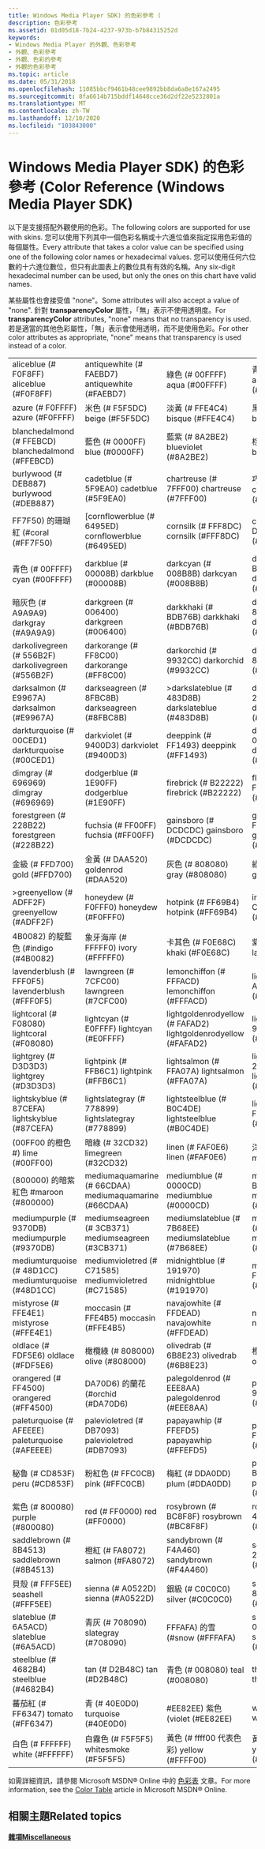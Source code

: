 ```yaml
---
title: Windows Media Player SDK) 的色彩參考 (
description: 色彩參考
ms.assetid: 01d05d18-7b24-4237-973b-b7b84315252d
keywords:
- Windows Media Player 的外觀、色彩參考
- 外觀、色彩參考
- 外觀、色彩的參考
- 外觀的色彩參考
ms.topic: article
ms.date: 05/31/2018
ms.openlocfilehash: 11085bbcf9461b48cee9892bb8da6a8e167a2495
ms.sourcegitcommit: 8fa6614b715bddf14648cce36d2df22e5232801a
ms.translationtype: MT
ms.contentlocale: zh-TW
ms.lasthandoff: 12/10/2020
ms.locfileid: "103843000"
---
```

# <a name="color-reference-windows-media-player-sdk"></a><span data-ttu-id="f6fcf-107">Windows Media Player SDK) 的色彩參考 (</span><span class="sxs-lookup"><span data-stu-id="f6fcf-107">Color Reference (Windows Media Player SDK)</span></span>

<span data-ttu-id="f6fcf-108">以下是支援搭配外觀使用的色彩。</span><span class="sxs-lookup"><span data-stu-id="f6fcf-108">The following colors are supported for use with skins.</span></span> <span data-ttu-id="f6fcf-109">您可以使用下列其中一個色彩名稱或十六進位值來指定採用色彩值的每個屬性。</span><span class="sxs-lookup"><span data-stu-id="f6fcf-109">Every attribute that takes a color value can be specified using one of the following color names or hexadecimal values.</span></span> <span data-ttu-id="f6fcf-110">您可以使用任何六位數的十六進位數位，但只有此圖表上的數位具有有效的名稱。</span><span class="sxs-lookup"><span data-stu-id="f6fcf-110">Any six-digit hexadecimal number can be used, but only the ones on this chart have valid names.</span></span>

<span data-ttu-id="f6fcf-111">某些屬性也會接受值 "none"。</span><span class="sxs-lookup"><span data-stu-id="f6fcf-111">Some attributes will also accept a value of "none".</span></span> <span data-ttu-id="f6fcf-112">針對 **transparencyColor** 屬性，「無」表示不使用透明度。</span><span class="sxs-lookup"><span data-stu-id="f6fcf-112">For **transparencyColor** attributes, "none" means that no transparency is used.</span></span> <span data-ttu-id="f6fcf-113">若是適當的其他色彩屬性，「無」表示會使用透明，而不是使用色彩。</span><span class="sxs-lookup"><span data-stu-id="f6fcf-113">For other color attributes as appropriate, "none" means that transparency is used instead of a color.</span></span>



|                            |                             |                                 |                              |
|----------------------------|-----------------------------|---------------------------------|------------------------------|
| <span data-ttu-id="f6fcf-114">aliceblue (\# F0F8FF) </span><span class="sxs-lookup"><span data-stu-id="f6fcf-114">aliceblue (\#F0F8FF)</span></span>       | <span data-ttu-id="f6fcf-115">antiquewhite (\# FAEBD7) </span><span class="sxs-lookup"><span data-stu-id="f6fcf-115">antiquewhite (\#FAEBD7)</span></span>     | <span data-ttu-id="f6fcf-116">綠色 (\# 00FFFF) </span><span class="sxs-lookup"><span data-stu-id="f6fcf-116">aqua (\#00FFFF)</span></span>                 | <span data-ttu-id="f6fcf-117">青綠色 (\# 7FFFD4) </span><span class="sxs-lookup"><span data-stu-id="f6fcf-117">aquamarine (\#7FFFD4)</span></span>        |
| <span data-ttu-id="f6fcf-118">azure (\# F0FFFF) </span><span class="sxs-lookup"><span data-stu-id="f6fcf-118">azure (\#F0FFFF)</span></span>           | <span data-ttu-id="f6fcf-119">米色 (\# F5F5DC) </span><span class="sxs-lookup"><span data-stu-id="f6fcf-119">beige (\#F5F5DC)</span></span>            | <span data-ttu-id="f6fcf-120">淡黃 (\# FFE4C4) </span><span class="sxs-lookup"><span data-stu-id="f6fcf-120">bisque (\#FFE4C4)</span></span>               | <span data-ttu-id="f6fcf-121">黑色 (\# 000000) </span><span class="sxs-lookup"><span data-stu-id="f6fcf-121">black (\#000000)</span></span>             |
| <span data-ttu-id="f6fcf-122">blanchedalmond (\# FFEBCD) </span><span class="sxs-lookup"><span data-stu-id="f6fcf-122">blanchedalmond (\#FFEBCD)</span></span>  | <span data-ttu-id="f6fcf-123">藍色 (\# 0000FF) </span><span class="sxs-lookup"><span data-stu-id="f6fcf-123">blue (\#0000FF)</span></span>             | <span data-ttu-id="f6fcf-124">藍紫 (\# 8A2BE2) </span><span class="sxs-lookup"><span data-stu-id="f6fcf-124">blueviolet (\#8A2BE2)</span></span>           | <span data-ttu-id="f6fcf-125">棕色 (\# A52A2A) </span><span class="sxs-lookup"><span data-stu-id="f6fcf-125">brown (\#A52A2A)</span></span>             |
| <span data-ttu-id="f6fcf-126">burlywood (\# DEB887) </span><span class="sxs-lookup"><span data-stu-id="f6fcf-126">burlywood (\#DEB887)</span></span>       | <span data-ttu-id="f6fcf-127">cadetblue (\# 5F9EA0) </span><span class="sxs-lookup"><span data-stu-id="f6fcf-127">cadetblue (\#5F9EA0)</span></span>        | <span data-ttu-id="f6fcf-128">chartreuse (\# 7FFF00) </span><span class="sxs-lookup"><span data-stu-id="f6fcf-128">chartreuse (\#7FFF00)</span></span>           | <span data-ttu-id="f6fcf-129">巧克力 (\# D2691E) </span><span class="sxs-lookup"><span data-stu-id="f6fcf-129">chocolate (\#D2691E)</span></span>         |
| <span data-ttu-id="f6fcf-130">FF7F50) 的珊瑚紅 (\#</span><span class="sxs-lookup"><span data-stu-id="f6fcf-130">coral (\#FF7F50)</span></span>           | <span data-ttu-id="f6fcf-131">[cornflowerblue (\# 6495ED) </span><span class="sxs-lookup"><span data-stu-id="f6fcf-131">cornflowerblue (\#6495ED)</span></span>   | <span data-ttu-id="f6fcf-132">cornsilk (\# FFF8DC) </span><span class="sxs-lookup"><span data-stu-id="f6fcf-132">cornsilk (\#FFF8DC)</span></span>             | <span data-ttu-id="f6fcf-133">crimson (\# DC143C) </span><span class="sxs-lookup"><span data-stu-id="f6fcf-133">crimson (\#DC143C)</span></span>           |
| <span data-ttu-id="f6fcf-134">青色 (\# 00FFFF) </span><span class="sxs-lookup"><span data-stu-id="f6fcf-134">cyan (\#00FFFF)</span></span>            | <span data-ttu-id="f6fcf-135">darkblue (\# 00008B) </span><span class="sxs-lookup"><span data-stu-id="f6fcf-135">darkblue (\#00008B)</span></span>         | <span data-ttu-id="f6fcf-136">darkcyan (\# 008B8B) </span><span class="sxs-lookup"><span data-stu-id="f6fcf-136">darkcyan (\#008B8B)</span></span>             | <span data-ttu-id="f6fcf-137">darkgoldenrod (\# B8860B) </span><span class="sxs-lookup"><span data-stu-id="f6fcf-137">darkgoldenrod (\#B8860B)</span></span>     |
| <span data-ttu-id="f6fcf-138">暗灰色 (\# A9A9A9) </span><span class="sxs-lookup"><span data-stu-id="f6fcf-138">darkgray (\#A9A9A9)</span></span>        | <span data-ttu-id="f6fcf-139">darkgreen (\# 006400) </span><span class="sxs-lookup"><span data-stu-id="f6fcf-139">darkgreen (\#006400)</span></span>        | <span data-ttu-id="f6fcf-140">darkkhaki (\# BDB76B) </span><span class="sxs-lookup"><span data-stu-id="f6fcf-140">darkkhaki (\#BDB76B)</span></span>            | <span data-ttu-id="f6fcf-141">darkmagenta (\# 8B008B) </span><span class="sxs-lookup"><span data-stu-id="f6fcf-141">darkmagenta (\#8B008B)</span></span>       |
| <span data-ttu-id="f6fcf-142">darkolivegreen (\# 556B2F) </span><span class="sxs-lookup"><span data-stu-id="f6fcf-142">darkolivegreen (\#556B2F)</span></span>  | <span data-ttu-id="f6fcf-143">darkorange (\# FF8C00) </span><span class="sxs-lookup"><span data-stu-id="f6fcf-143">darkorange (\#FF8C00)</span></span>       | <span data-ttu-id="f6fcf-144">darkorchid (\# 9932CC) </span><span class="sxs-lookup"><span data-stu-id="f6fcf-144">darkorchid (\#9932CC)</span></span>           | <span data-ttu-id="f6fcf-145">darkred (\# 8B0000) </span><span class="sxs-lookup"><span data-stu-id="f6fcf-145">darkred (\#8B0000)</span></span>           |
| <span data-ttu-id="f6fcf-146">darksalmon (\# E9967A) </span><span class="sxs-lookup"><span data-stu-id="f6fcf-146">darksalmon (\#E9967A)</span></span>      | <span data-ttu-id="f6fcf-147">darkseagreen (\# 8FBC8B) </span><span class="sxs-lookup"><span data-stu-id="f6fcf-147">darkseagreen (\#8FBC8B)</span></span>     | <span data-ttu-id="f6fcf-148">>darkslateblue (\# 483D8B) </span><span class="sxs-lookup"><span data-stu-id="f6fcf-148">darkslateblue (\#483D8B)</span></span>        | <span data-ttu-id="f6fcf-149">darkslategray (\# 2F4F4F) </span><span class="sxs-lookup"><span data-stu-id="f6fcf-149">darkslategray (\#2F4F4F)</span></span>     |
| <span data-ttu-id="f6fcf-150">darkturquoise (\# 00CED1) </span><span class="sxs-lookup"><span data-stu-id="f6fcf-150">darkturquoise (\#00CED1)</span></span>   | <span data-ttu-id="f6fcf-151">darkviolet (\# 9400D3) </span><span class="sxs-lookup"><span data-stu-id="f6fcf-151">darkviolet (\#9400D3)</span></span>       | <span data-ttu-id="f6fcf-152">deeppink (\# FF1493) </span><span class="sxs-lookup"><span data-stu-id="f6fcf-152">deeppink (\#FF1493)</span></span>             | <span data-ttu-id="f6fcf-153">deepskyblue (\# 00BFFF) </span><span class="sxs-lookup"><span data-stu-id="f6fcf-153">deepskyblue (\#00BFFF)</span></span>       |
| <span data-ttu-id="f6fcf-154">dimgray (\# 696969) </span><span class="sxs-lookup"><span data-stu-id="f6fcf-154">dimgray (\#696969)</span></span>         | <span data-ttu-id="f6fcf-155">dodgerblue (\# 1E90FF) </span><span class="sxs-lookup"><span data-stu-id="f6fcf-155">dodgerblue (\#1E90FF)</span></span>       | <span data-ttu-id="f6fcf-156">firebrick (\# B22222) </span><span class="sxs-lookup"><span data-stu-id="f6fcf-156">firebrick (\#B22222)</span></span>            | <span data-ttu-id="f6fcf-157">floralwhite (\# FFFAF0) </span><span class="sxs-lookup"><span data-stu-id="f6fcf-157">floralwhite (\#FFFAF0)</span></span>       |
| <span data-ttu-id="f6fcf-158">forestgreen (\# 228B22) </span><span class="sxs-lookup"><span data-stu-id="f6fcf-158">forestgreen (\#228B22)</span></span>     | <span data-ttu-id="f6fcf-159">fuchsia (\# FF00FF) </span><span class="sxs-lookup"><span data-stu-id="f6fcf-159">fuchsia (\#FF00FF)</span></span>          | <span data-ttu-id="f6fcf-160">gainsboro (\# DCDCDC) </span><span class="sxs-lookup"><span data-stu-id="f6fcf-160">gainsboro (\#DCDCDC)</span></span>            | <span data-ttu-id="f6fcf-161">ghostwhite (\# F8F8FF) </span><span class="sxs-lookup"><span data-stu-id="f6fcf-161">ghostwhite (\#F8F8FF)</span></span>        |
| <span data-ttu-id="f6fcf-162">金級 (\# FFD700) </span><span class="sxs-lookup"><span data-stu-id="f6fcf-162">gold (\#FFD700)</span></span>            | <span data-ttu-id="f6fcf-163">金黃 (\# DAA520) </span><span class="sxs-lookup"><span data-stu-id="f6fcf-163">goldenrod (\#DAA520)</span></span>        | <span data-ttu-id="f6fcf-164">灰色 (\# 808080) </span><span class="sxs-lookup"><span data-stu-id="f6fcf-164">gray (\#808080)</span></span>                 | <span data-ttu-id="f6fcf-165">綠色 (\# 008000) </span><span class="sxs-lookup"><span data-stu-id="f6fcf-165">green (\#008000)</span></span>             |
| <span data-ttu-id="f6fcf-166">>greenyellow (\# ADFF2F) </span><span class="sxs-lookup"><span data-stu-id="f6fcf-166">greenyellow (\#ADFF2F)</span></span>     | <span data-ttu-id="f6fcf-167">honeydew (\# F0FFF0) </span><span class="sxs-lookup"><span data-stu-id="f6fcf-167">honeydew (\#F0FFF0)</span></span>         | <span data-ttu-id="f6fcf-168">hotpink (\# FF69B4) </span><span class="sxs-lookup"><span data-stu-id="f6fcf-168">hotpink (\#FF69B4)</span></span>              | <span data-ttu-id="f6fcf-169">indianred (\# CD5C5C) </span><span class="sxs-lookup"><span data-stu-id="f6fcf-169">indianred (\#CD5C5C)</span></span>         |
| <span data-ttu-id="f6fcf-170">4B0082) 的靛藍色 (\#</span><span class="sxs-lookup"><span data-stu-id="f6fcf-170">indigo (\#4B0082)</span></span>          | <span data-ttu-id="f6fcf-171">象牙海岸 (\# FFFFF0) </span><span class="sxs-lookup"><span data-stu-id="f6fcf-171">ivory (\#FFFFF0)</span></span>            | <span data-ttu-id="f6fcf-172">卡其色 (\# F0E68C) </span><span class="sxs-lookup"><span data-stu-id="f6fcf-172">khaki (\#F0E68C)</span></span>                | <span data-ttu-id="f6fcf-173">紫色 (\# E6E6FA) </span><span class="sxs-lookup"><span data-stu-id="f6fcf-173">lavender (\#E6E6FA)</span></span>          |
| <span data-ttu-id="f6fcf-174">lavenderblush (\# FFF0F5) </span><span class="sxs-lookup"><span data-stu-id="f6fcf-174">lavenderblush (\#FFF0F5)</span></span>   | <span data-ttu-id="f6fcf-175">lawngreen (\# 7CFC00) </span><span class="sxs-lookup"><span data-stu-id="f6fcf-175">lawngreen (\#7CFC00)</span></span>        | <span data-ttu-id="f6fcf-176">lemonchiffon (\# FFFACD) </span><span class="sxs-lookup"><span data-stu-id="f6fcf-176">lemonchiffon (\#FFFACD)</span></span>         | <span data-ttu-id="f6fcf-177">lightblue (\# ADD8E6) </span><span class="sxs-lookup"><span data-stu-id="f6fcf-177">lightblue (\#ADD8E6)</span></span>         |
| <span data-ttu-id="f6fcf-178">lightcoral (\# F08080) </span><span class="sxs-lookup"><span data-stu-id="f6fcf-178">lightcoral (\#F08080)</span></span>      | <span data-ttu-id="f6fcf-179">lightcyan (\# E0FFFF) </span><span class="sxs-lookup"><span data-stu-id="f6fcf-179">lightcyan (\#E0FFFF)</span></span>        | <span data-ttu-id="f6fcf-180">lightgoldenrodyellow (\# FAFAD2) </span><span class="sxs-lookup"><span data-stu-id="f6fcf-180">lightgoldenrodyellow (\#FAFAD2)</span></span> | <span data-ttu-id="f6fcf-181">lightgreen (\# 90EE90) </span><span class="sxs-lookup"><span data-stu-id="f6fcf-181">lightgreen (\#90EE90)</span></span>        |
| <span data-ttu-id="f6fcf-182">lightgrey (\# D3D3D3) </span><span class="sxs-lookup"><span data-stu-id="f6fcf-182">lightgrey (\#D3D3D3)</span></span>       | <span data-ttu-id="f6fcf-183">lightpink (\# FFB6C1) </span><span class="sxs-lookup"><span data-stu-id="f6fcf-183">lightpink (\#FFB6C1)</span></span>        | <span data-ttu-id="f6fcf-184">lightsalmon (\# FFA07A) </span><span class="sxs-lookup"><span data-stu-id="f6fcf-184">lightsalmon (\#FFA07A)</span></span>          | <span data-ttu-id="f6fcf-185">lightseagreen (\# 20B2AA) </span><span class="sxs-lookup"><span data-stu-id="f6fcf-185">lightseagreen (\#20B2AA)</span></span>     |
| <span data-ttu-id="f6fcf-186">lightskyblue (\# 87CEFA) </span><span class="sxs-lookup"><span data-stu-id="f6fcf-186">lightskyblue (\#87CEFA)</span></span>    | <span data-ttu-id="f6fcf-187">lightslategray (\# 778899) </span><span class="sxs-lookup"><span data-stu-id="f6fcf-187">lightslategray (\#778899)</span></span>   | <span data-ttu-id="f6fcf-188">lightsteelblue (\# B0C4DE) </span><span class="sxs-lookup"><span data-stu-id="f6fcf-188">lightsteelblue (\#B0C4DE)</span></span>       | <span data-ttu-id="f6fcf-189">lightyellow (\# FFFFE0) </span><span class="sxs-lookup"><span data-stu-id="f6fcf-189">lightyellow (\#FFFFE0)</span></span>       |
| <span data-ttu-id="f6fcf-190"> (00FF00 的橙色 \#) </span><span class="sxs-lookup"><span data-stu-id="f6fcf-190">lime (\#00FF00)</span></span>            | <span data-ttu-id="f6fcf-191">暗綠 (\# 32CD32) </span><span class="sxs-lookup"><span data-stu-id="f6fcf-191">limegreen (\#32CD32)</span></span>        | <span data-ttu-id="f6fcf-192">linen (\# FAF0E6) </span><span class="sxs-lookup"><span data-stu-id="f6fcf-192">linen (\#FAF0E6)</span></span>                | <span data-ttu-id="f6fcf-193">洋紅色 (\# FF00FF) </span><span class="sxs-lookup"><span data-stu-id="f6fcf-193">magenta (\#FF00FF)</span></span>           |
| <span data-ttu-id="f6fcf-194"> (800000) 的暗紫紅色 \#</span><span class="sxs-lookup"><span data-stu-id="f6fcf-194">maroon (\#800000)</span></span>          | <span data-ttu-id="f6fcf-195">mediumaquamarine (\# 66CDAA) </span><span class="sxs-lookup"><span data-stu-id="f6fcf-195">mediumaquamarine (\#66CDAA)</span></span> | <span data-ttu-id="f6fcf-196">mediumblue (\# 0000CD) </span><span class="sxs-lookup"><span data-stu-id="f6fcf-196">mediumblue (\#0000CD)</span></span>           | <span data-ttu-id="f6fcf-197">mediumorchid (\# BA55D3) </span><span class="sxs-lookup"><span data-stu-id="f6fcf-197">mediumorchid (\#BA55D3)</span></span>      |
| <span data-ttu-id="f6fcf-198">mediumpurple (\# 9370DB) </span><span class="sxs-lookup"><span data-stu-id="f6fcf-198">mediumpurple (\#9370DB)</span></span>    | <span data-ttu-id="f6fcf-199">mediumseagreen (\# 3CB371) </span><span class="sxs-lookup"><span data-stu-id="f6fcf-199">mediumseagreen (\#3CB371)</span></span>   | <span data-ttu-id="f6fcf-200">mediumslateblue (\# 7B68EE) </span><span class="sxs-lookup"><span data-stu-id="f6fcf-200">mediumslateblue (\#7B68EE)</span></span>      | <span data-ttu-id="f6fcf-201">mediumspringgreen (\# 00FA9A) </span><span class="sxs-lookup"><span data-stu-id="f6fcf-201">mediumspringgreen (\#00FA9A)</span></span> |
| <span data-ttu-id="f6fcf-202">mediumturquoise (\# 48D1CC) </span><span class="sxs-lookup"><span data-stu-id="f6fcf-202">mediumturquoise (\#48D1CC)</span></span> | <span data-ttu-id="f6fcf-203">mediumvioletred (\# C71585) </span><span class="sxs-lookup"><span data-stu-id="f6fcf-203">mediumvioletred (\#C71585)</span></span>  | <span data-ttu-id="f6fcf-204">midnightblue (\# 191970) </span><span class="sxs-lookup"><span data-stu-id="f6fcf-204">midnightblue (\#191970)</span></span>         | <span data-ttu-id="f6fcf-205">mintcream (\# F5FFFA) </span><span class="sxs-lookup"><span data-stu-id="f6fcf-205">mintcream (\#F5FFFA)</span></span>         |
| <span data-ttu-id="f6fcf-206">mistyrose (\# FFE4E1) </span><span class="sxs-lookup"><span data-stu-id="f6fcf-206">mistyrose (\#FFE4E1)</span></span>       | <span data-ttu-id="f6fcf-207">moccasin (\# FFE4B5) </span><span class="sxs-lookup"><span data-stu-id="f6fcf-207">moccasin (\#FFE4B5)</span></span>         | <span data-ttu-id="f6fcf-208">navajowhite (\# FFDEAD) </span><span class="sxs-lookup"><span data-stu-id="f6fcf-208">navajowhite (\#FFDEAD)</span></span>          | <span data-ttu-id="f6fcf-209">navy (\# 000080) </span><span class="sxs-lookup"><span data-stu-id="f6fcf-209">navy (\#000080)</span></span>              |
| <span data-ttu-id="f6fcf-210">oldlace (\# FDF5E6) </span><span class="sxs-lookup"><span data-stu-id="f6fcf-210">oldlace (\#FDF5E6)</span></span>         | <span data-ttu-id="f6fcf-211">橄欖綠 (\# 808000) </span><span class="sxs-lookup"><span data-stu-id="f6fcf-211">olive (\#808000)</span></span>            | <span data-ttu-id="f6fcf-212">olivedrab (\# 6B8E23) </span><span class="sxs-lookup"><span data-stu-id="f6fcf-212">olivedrab (\#6B8E23)</span></span>            | <span data-ttu-id="f6fcf-213">橙色 (\# FFA500) </span><span class="sxs-lookup"><span data-stu-id="f6fcf-213">orange (\#FFA500)</span></span>            |
| <span data-ttu-id="f6fcf-214">orangered (\# FF4500) </span><span class="sxs-lookup"><span data-stu-id="f6fcf-214">orangered (\#FF4500)</span></span>       | <span data-ttu-id="f6fcf-215">DA70D6) 的蘭花 (\#</span><span class="sxs-lookup"><span data-stu-id="f6fcf-215">orchid (\#DA70D6)</span></span>           | <span data-ttu-id="f6fcf-216">palegoldenrod (\# EEE8AA) </span><span class="sxs-lookup"><span data-stu-id="f6fcf-216">palegoldenrod (\#EEE8AA)</span></span>        | <span data-ttu-id="f6fcf-217">palegreen (\# 98FB98) </span><span class="sxs-lookup"><span data-stu-id="f6fcf-217">palegreen (\#98FB98)</span></span>         |
| <span data-ttu-id="f6fcf-218">paleturquoise (\# AFEEEE) </span><span class="sxs-lookup"><span data-stu-id="f6fcf-218">paleturquoise (\#AFEEEE)</span></span>   | <span data-ttu-id="f6fcf-219">palevioletred (\# DB7093) </span><span class="sxs-lookup"><span data-stu-id="f6fcf-219">palevioletred (\#DB7093)</span></span>    | <span data-ttu-id="f6fcf-220">papayawhip (\# FFEFD5) </span><span class="sxs-lookup"><span data-stu-id="f6fcf-220">papayawhip (\#FFEFD5)</span></span>           | <span data-ttu-id="f6fcf-221">peachpuff (\# FFDAB9) </span><span class="sxs-lookup"><span data-stu-id="f6fcf-221">peachpuff (\#FFDAB9)</span></span>         |
| <span data-ttu-id="f6fcf-222">秘魯 (\# CD853F) </span><span class="sxs-lookup"><span data-stu-id="f6fcf-222">peru (\#CD853F)</span></span>            | <span data-ttu-id="f6fcf-223">粉紅色 (\# FFC0CB) </span><span class="sxs-lookup"><span data-stu-id="f6fcf-223">pink (\#FFC0CB)</span></span>             | <span data-ttu-id="f6fcf-224">梅紅 (\# DDA0DD) </span><span class="sxs-lookup"><span data-stu-id="f6fcf-224">plum (\#DDA0DD)</span></span>                 | <span data-ttu-id="f6fcf-225">powderblue (\# B0E0E6) </span><span class="sxs-lookup"><span data-stu-id="f6fcf-225">powderblue (\#B0E0E6)</span></span>        |
| <span data-ttu-id="f6fcf-226">紫色 (\# 800080) </span><span class="sxs-lookup"><span data-stu-id="f6fcf-226">purple (\#800080)</span></span>          | <span data-ttu-id="f6fcf-227">red (\# FF0000) </span><span class="sxs-lookup"><span data-stu-id="f6fcf-227">red (\#FF0000)</span></span>              | <span data-ttu-id="f6fcf-228">rosybrown (\# BC8F8F) </span><span class="sxs-lookup"><span data-stu-id="f6fcf-228">rosybrown (\#BC8F8F)</span></span>            | <span data-ttu-id="f6fcf-229">royalblue (\# 4169E1) </span><span class="sxs-lookup"><span data-stu-id="f6fcf-229">royalblue (\#4169E1)</span></span>         |
| <span data-ttu-id="f6fcf-230">saddlebrown (\# 8B4513) </span><span class="sxs-lookup"><span data-stu-id="f6fcf-230">saddlebrown (\#8B4513)</span></span>     | <span data-ttu-id="f6fcf-231">橙紅 (\# FA8072) </span><span class="sxs-lookup"><span data-stu-id="f6fcf-231">salmon (\#FA8072)</span></span>           | <span data-ttu-id="f6fcf-232">sandybrown (\# F4A460) </span><span class="sxs-lookup"><span data-stu-id="f6fcf-232">sandybrown (\#F4A460)</span></span>           | <span data-ttu-id="f6fcf-233">seagreen (\# 2E8B57) </span><span class="sxs-lookup"><span data-stu-id="f6fcf-233">seagreen (\#2E8B57)</span></span>          |
| <span data-ttu-id="f6fcf-234">貝殼 (\# FFF5EE) </span><span class="sxs-lookup"><span data-stu-id="f6fcf-234">seashell (\#FFF5EE)</span></span>        | <span data-ttu-id="f6fcf-235">sienna (\# A0522D) </span><span class="sxs-lookup"><span data-stu-id="f6fcf-235">sienna (\#A0522D)</span></span>           | <span data-ttu-id="f6fcf-236">銀級 (\# C0C0C0) </span><span class="sxs-lookup"><span data-stu-id="f6fcf-236">silver (\#C0C0C0)</span></span>               | <span data-ttu-id="f6fcf-237">skyblue (\# 87CEEB) </span><span class="sxs-lookup"><span data-stu-id="f6fcf-237">skyblue (\#87CEEB)</span></span>           |
| <span data-ttu-id="f6fcf-238">slateblue (\# 6A5ACD) </span><span class="sxs-lookup"><span data-stu-id="f6fcf-238">slateblue (\#6A5ACD)</span></span>       | <span data-ttu-id="f6fcf-239">青灰 (\# 708090) </span><span class="sxs-lookup"><span data-stu-id="f6fcf-239">slategray (\#708090)</span></span>        | <span data-ttu-id="f6fcf-240">FFFAFA) 的雪 (\#</span><span class="sxs-lookup"><span data-stu-id="f6fcf-240">snow (\#FFFAFA)</span></span>                 | <span data-ttu-id="f6fcf-241">springgreen (\# 00FF7F) </span><span class="sxs-lookup"><span data-stu-id="f6fcf-241">springgreen (\#00FF7F)</span></span>       |
| <span data-ttu-id="f6fcf-242">steelblue (\# 4682B4) </span><span class="sxs-lookup"><span data-stu-id="f6fcf-242">steelblue (\#4682B4)</span></span>       | <span data-ttu-id="f6fcf-243">tan (\# D2B48C) </span><span class="sxs-lookup"><span data-stu-id="f6fcf-243">tan (\#D2B48C)</span></span>              | <span data-ttu-id="f6fcf-244">青色 (\# 008080) </span><span class="sxs-lookup"><span data-stu-id="f6fcf-244">teal (\#008080)</span></span>                 | <span data-ttu-id="f6fcf-245">thistle (\# D8BFD8) </span><span class="sxs-lookup"><span data-stu-id="f6fcf-245">thistle (\#D8BFD8)</span></span>           |
| <span data-ttu-id="f6fcf-246">蕃茄紅 (\# FF6347) </span><span class="sxs-lookup"><span data-stu-id="f6fcf-246">tomato (\#FF6347)</span></span>          | <span data-ttu-id="f6fcf-247">青 (\# 40E0D0) </span><span class="sxs-lookup"><span data-stu-id="f6fcf-247">turquoise (\#40E0D0)</span></span>        | <span data-ttu-id="f6fcf-248">\#EE82EE) 紫色 (</span><span class="sxs-lookup"><span data-stu-id="f6fcf-248">violet (\#EE82EE)</span></span>               | <span data-ttu-id="f6fcf-249">wheat (\# F5DEB3) </span><span class="sxs-lookup"><span data-stu-id="f6fcf-249">wheat (\#F5DEB3)</span></span>             |
| <span data-ttu-id="f6fcf-250">白色 (\# FFFFFF) </span><span class="sxs-lookup"><span data-stu-id="f6fcf-250">white (\#FFFFFF)</span></span>           | <span data-ttu-id="f6fcf-251">白霧色 (\# F5F5F5) </span><span class="sxs-lookup"><span data-stu-id="f6fcf-251">whitesmoke (\#F5F5F5)</span></span>       | <span data-ttu-id="f6fcf-252">黃色 (\# ffff00 代表色彩) </span><span class="sxs-lookup"><span data-stu-id="f6fcf-252">yellow (\#FFFF00)</span></span>               | <span data-ttu-id="f6fcf-253">黃綠 (\# 9ACD32) </span><span class="sxs-lookup"><span data-stu-id="f6fcf-253">yellowgreen (\#9ACD32)</span></span>       |



 

<span data-ttu-id="f6fcf-254">如需詳細資訊，請參閱 Microsoft MSDN® Online 中的 [色彩表](https://msdn.microsoft.com/library/ms531197.aspx) 文章。</span><span class="sxs-lookup"><span data-stu-id="f6fcf-254">For more information, see the [Color Table](https://msdn.microsoft.com/library/ms531197.aspx) article in Microsoft MSDN® Online.</span></span>

## <a name="related-topics"></a><span data-ttu-id="f6fcf-255">相關主題</span><span class="sxs-lookup"><span data-stu-id="f6fcf-255">Related topics</span></span>

<dl> <dt>

[<span data-ttu-id="f6fcf-256">**雜項**</span><span class="sxs-lookup"><span data-stu-id="f6fcf-256">**Miscellaneous**</span></span>](miscellaneous.md)
</dt> </dl>

 

 




